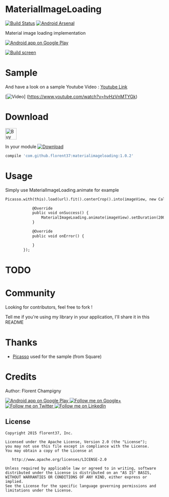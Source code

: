 MaterialImageLoading
=======

[![Build Status](https://travis-ci.org/florent37/MaterialImageLoading.svg)](https://travis-ci.org/florent37/MaterialImageLoading)
[![Android Arsenal](https://img.shields.io/badge/Android%20Arsenal-MaterialImageLoading-brightgreen.svg?style=flat)](http://android-arsenal.com/details/1/1951)

Material image loading implementation


<a href="https://goo.gl/WXW8Dc">
  <img alt="Android app on Google Play" src="https://developer.android.com/images/brand/en_app_rgb_wo_45.png" />
</a>


[![Build screen](https://raw.githubusercontent.com/florent37/MaterialImageLoading/master/app/src/main/res/drawable/description_small.png)](https://raw.githubusercontent.com/florent37/MaterialImageLoading/master/app/src/main/res/drawable/description.png)

# Sample

And have a look on a sample Youtube Video : [Youtube Link](https://www.youtube.com/watch?v=hvHzVnMTYGk)

[![Video](http://share.gifyoutube.com/ygz6n4.gif)] (https://www.youtube.com/watch?v=hvHzVnMTYGk)

# Download

<a href='https://ko-fi.com/A160LCC' target='_blank'><img height='36' style='border:0px;height:36px;' src='https://az743702.vo.msecnd.net/cdn/kofi1.png?v=0' border='0' alt='Buy Me a Coffee at ko-fi.com' /></a>

In your module [![Download](https://api.bintray.com/packages/florent37/maven/MaterialImageLoading/images/download.svg)](https://bintray.com/florent37/maven/MaterialImageLoading/_latestVersion)
```groovy
compile 'com.github.florent37:materialimageloading:1.0.2'
```

# Usage

Simply use MaterialImageLoading.animate
for example
```xml
Picasso.with(this).load(url).fit().centerCrop().into(imageView, new Callback() {

            @Override
            public void onSuccess() {
                MaterialImageLoading.animate(imageView).setDuration(2000).start();
            }

            @Override
            public void onError() {

            }
        });
```

# TODO

# Community

Looking for contributors, feel free to fork !

Tell me if you're using my library in your application, I'll share it in this README

# Thanks

* [Picasso][picasso] used for the sample (from Square)

# Credits

Author: Florent Champigny 

<a href="https://goo.gl/WXW8Dc">
  <img alt="Android app on Google Play" src="https://developer.android.com/images/brand/en_app_rgb_wo_45.png" />
</a>

<a href="https://plus.google.com/+florentchampigny">
  <img alt="Follow me on Google+"
       src="https://raw.githubusercontent.com/florent37/DaVinci/master/mobile/src/main/res/drawable-hdpi/gplus.png" />
</a>
<a href="https://twitter.com/florent_champ">
  <img alt="Follow me on Twitter"
       src="https://raw.githubusercontent.com/florent37/DaVinci/master/mobile/src/main/res/drawable-hdpi/twitter.png" />
</a>
<a href="https://www.linkedin.com/in/florentchampigny">
  <img alt="Follow me on LinkedIn"
       src="https://raw.githubusercontent.com/florent37/DaVinci/master/mobile/src/main/res/drawable-hdpi/linkedin.png" />
</a>


License
--------

    Copyright 2015 florent37, Inc.

    Licensed under the Apache License, Version 2.0 (the "License");
    you may not use this file except in compliance with the License.
    You may obtain a copy of the License at

       http://www.apache.org/licenses/LICENSE-2.0

    Unless required by applicable law or agreed to in writing, software
    distributed under the License is distributed on an "AS IS" BASIS,
    WITHOUT WARRANTIES OR CONDITIONS OF ANY KIND, either express or implied.
    See the License for the specific language governing permissions and
    limitations under the License.


[snap]: https://oss.sonatype.org/content/repositories/snapshots/
[picasso]: https://github.com/square/picasso
